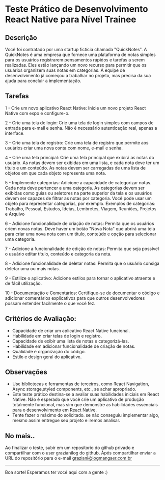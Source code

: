 # Teste Prático de Desenvolvimento React Native para Nível Trainee

## Descrição

Você foi contratado por uma startup fictícia chamada "QuickNotes". A QuickNotes é uma empresa que fornece uma plataforma de notas simples para os usuários registrarem pensamentos rápidos e tarefas a serem realizadas. Eles estão lançando um novo recurso para permitir que os usuários organizem suas notas em categorias. A equipe de desenvolvimento já começou a trabalhar no projeto, mas precisa da sua ajuda para concluir a implementação.

## Tarefas

1 - Crie um novo aplicativo React Native: Inicie um novo projeto React Native com expo e configure-o.

2 - Crie uma tela de login: Crie uma tela de login simples com campos de entrada para e-mail e senha. Não é necessário autenticação real, apenas a interface.

3 - Crie uma tela de registro: Crie uma tela de registro que permite aos usuários criar uma nova conta com nome, e-mail e senha.

4 - Crie uma tela principal: Crie uma tela principal que exibirá as notas do usuário. As notas devem ser exibidas em uma lista, e cada nota deve ter um título e um conteúdo. As notas devem ser carregadas de uma lista de objetos em que cada objeto representa uma nota.

5 - Implemente categorias: Adicione a capacidade de categorizar notas. Cada nota deve pertencer a uma categoria. As categorias devem ser exibidas como guias ou seletores na parte superior da tela e os usuários devem ser capazes de filtrar as notas por categoria. Você pode usar um objeto para representar categorias, por exemplo. Exemplos de categorias: Trabalho, Pessoal, Estudos, Ideias, Lembretes, Viagem, Reuniões, Projetos e Arquivo

6 - Adicione funcionalidade de criação de notas: Permita que os usuários criem novas notas. Deve haver um botão "Nova Nota" que abrirá uma tela para criar uma nova nota com um título, conteúdo e opção para selecionar uma categoria.

7 - Adicione a funcionalidade de edição de notas: Permita que seja possível o usuário editar título, conteúdo e categoria da nota.

8 - Adicione funcionalidade de deletar notas: Permita que o usuário consiga deletar uma ou mais notas.

9 - Estilize o aplicativo: Adicione estilos para tornar o aplicativo atraente e de fácil utilização.

10 - Documentação e Comentários: Certifique-se de documentar o código e adicionar comentários explicativos para que outros desenvolvedores possam entender facilmente o que você fez.

## Critérios de Avaliação:

* Capacidade de criar um aplicativo React Native funcional.
* Habilidade em criar telas de login e registro.
* Capacidade de exibir uma lista de notas e categorizá-las.
* Habilidade em adicionar funcionalidade de criação de notas.
* Qualidade e organização do código.
* Estilo e design geral do aplicativo.

## Observações

* Use bibliotecas e ferramentas de terceiros, como React Navigation, Async storage,styled components, etc., se achar apropriado.
* Este teste prático destina-se a avaliar suas habilidades iniciais em React Native. Não é esperado que você crie um aplicativo de produção totalmente funcional, mas sim que demonstre as habilidades essenciais para o desenvolvimento em React Native.
* Tente fazer o máximo do solicitado. se não conseguiu implementar algo, mesmo assim entregue seu projeto e iremos analisar.

## No mais..
Ao finalizar o teste, subir em um reposítorio do github privado e compartilhar com o user grazianilog do github. Após compartilhar enviar a URL do repositório para o e-mail graziani@logmangaer.com.br

---------

Boa sorte! Esperamos ter você aqui com a gente :)

